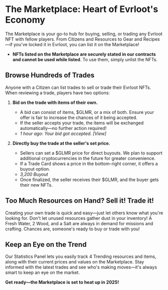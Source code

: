 # The Marketplace: Heart of Evrloot's Economy

The Marketplace is your go-to hub for buying, selling, or trading any Evrloot NFT with fellow players. From Citizens and Resources to Gear and Recipes—if you've locked it in Evrloot, you can list it on the Marketplace!

- **NFTs listed on the Marketplace are securely stated in our contracts and cannot be used while listed**. To use them, simply unlist the NFTs.

## Browse Hundreds of Trades

Anyone with a Citizen can list trades to sell or trade their Evrloot NFTs. When reviewing a trade, players have two options:

1. **Bid on the trade with items of their own.**
   - A bid can consist of items, \$GLMR, or a mix of both. Ensure your offer is fair to increase the chances of it being accepted.
   - If the seller accepts your trade, the items will be exchanged automatically—no further action required!
   - *1 hour ago: Your bid got accepted. [View]*

2. **Directly buy the trade at the seller's set price.**
   - Sellers can set a \$GLMR price for direct buyouts. We plan to support additional cryptocurrencies in the future for greater convenience.
   - If a Trade Card shows a price in the bottom-right corner, it offers a buyout option.
   - *3,200 Buyout*
   - Once finalized, the seller receives their \$GLMR, and the buyer gets their new NFTs.

## Too Much Resources on Hand? Sell it! Trade it!

Creating your own trade is quick and easy—just let others know what you're looking for. Don't let unused resources gather dust in your inventory! A Fresh Water, 2 Wood, and a Salt are always in demand for missions and crafting. Chances are, someone's ready to buy or trade with you!

## Keep an Eye on the Trend

Our Statistics Panel lets you easily track 4 Trending resources and items, along with their current prices and values on the Marketplace. Stay informed with the latest trades and see who's making moves—it's always smart to keep an eye on the market. 

**Get ready—the Marketplace is set to heat up in 2025!**
